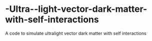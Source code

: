 # -Ultra--light-vector-dark-matter-with-self-interactions
A code to simulate ultralight vector dark matter with self interactions
